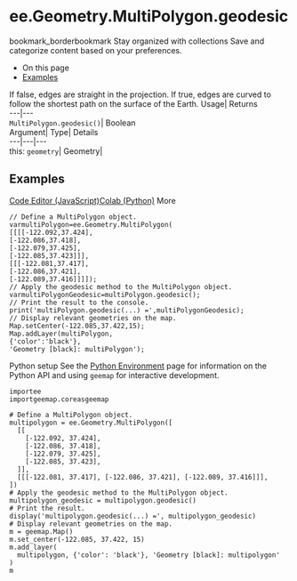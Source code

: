  
#  ee.Geometry.MultiPolygon.geodesic 
bookmark_borderbookmark Stay organized with collections  Save and categorize content based on your preferences. 
  * On this page
  * [Examples](https://developers.google.com/earth-engine/apidocs/ee-geometry-multipolygon-geodesic#examples)


If false, edges are straight in the projection. If true, edges are curved to follow the shortest path on the surface of the Earth. 
Usage| Returns  
---|---  
`MultiPolygon.geodesic()`| Boolean  
Argument| Type| Details  
---|---|---  
this: `geometry`| Geometry|   
## Examples
[Code Editor (JavaScript)](https://developers.google.com/earth-engine/apidocs/ee-geometry-multipolygon-geodesic#code-editor-javascript-sample)[Colab (Python)](https://developers.google.com/earth-engine/apidocs/ee-geometry-multipolygon-geodesic#colab-python-sample) More
```
// Define a MultiPolygon object.
varmultiPolygon=ee.Geometry.MultiPolygon(
[[[[-122.092,37.424],
[-122.086,37.418],
[-122.079,37.425],
[-122.085,37.423]]],
[[[-122.081,37.417],
[-122.086,37.421],
[-122.089,37.416]]]]);
// Apply the geodesic method to the MultiPolygon object.
varmultiPolygonGeodesic=multiPolygon.geodesic();
// Print the result to the console.
print('multiPolygon.geodesic(...) =',multiPolygonGeodesic);
// Display relevant geometries on the map.
Map.setCenter(-122.085,37.422,15);
Map.addLayer(multiPolygon,
{'color':'black'},
'Geometry [black]: multiPolygon');
```
Python setup
See the [ Python Environment](https://developers.google.com/earth-engine/guides/python_install) page for information on the Python API and using `geemap` for interactive development.
```
importee
importgeemap.coreasgeemap
```
```
# Define a MultiPolygon object.
multipolygon = ee.Geometry.MultiPolygon([
  [[
    [-122.092, 37.424],
    [-122.086, 37.418],
    [-122.079, 37.425],
    [-122.085, 37.423],
  ]],
  [[[-122.081, 37.417], [-122.086, 37.421], [-122.089, 37.416]]],
])
# Apply the geodesic method to the MultiPolygon object.
multipolygon_geodesic = multipolygon.geodesic()
# Print the result.
display('multipolygon.geodesic(...) =', multipolygon_geodesic)
# Display relevant geometries on the map.
m = geemap.Map()
m.set_center(-122.085, 37.422, 15)
m.add_layer(
  multipolygon, {'color': 'black'}, 'Geometry [black]: multipolygon'
)
m
```

